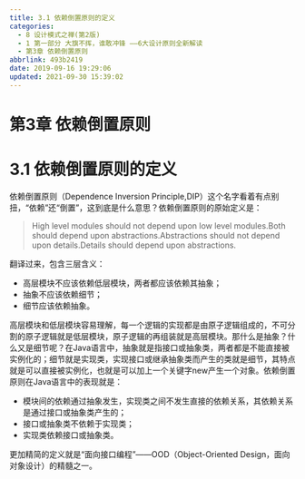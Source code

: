 ```yaml
---
title: 3.1 依赖倒置原则的定义
categories: 
  - 8 设计模式之禅(第2版)
  - 1 第一部分 大旗不挥，谁敢冲锋 ——6大设计原则全新解读
  - 第3章 依赖倒置原则
abbrlink: 493b2419
date: 2019-09-16 19:29:06
updated: 2021-09-30 15:39:02
---
```

# 第3章 依赖倒置原则 #
# 3.1 依赖倒置原则的定义
依赖倒置原则（Dependence Inversion Principle,DIP）这个名字看着有点别扭，“依赖”还“倒置”，这到底是什么意思？依赖倒置原则的原始定义是：
> High level modules should not depend upon low level modules.Both should depend upon abstractions.Abstractions should not depend upon details.Details should depend upon abstractions.

翻译过来，包含三层含义：
- 高层模块不应该依赖低层模块，两者都应该依赖其抽象；
- 抽象不应该依赖细节；
- 细节应该依赖抽象。

高层模块和低层模块容易理解，每一个逻辑的实现都是由原子逻辑组成的，不可分割的原子逻辑就是低层模块，原子逻辑的再组装就是高层模块。那什么是抽象？什么又是细节呢？在Java语言中，抽象就是指接口或抽象类，两者都是不能直接被实例化的；细节就是实现类，实现接口或继承抽象类而产生的类就是细节，其特点就是可以直接被实例化，也就是可以加上一个关键字new产生一个对象。依赖倒置原则在Java语言中的表现就是：
- 模块间的依赖通过抽象发生，实现类之间不发生直接的依赖关系，其依赖关系是通过接口或抽象类产生的；
- 接口或抽象类不依赖于实现类；
- 实现类依赖接口或抽象类。

更加精简的定义就是“面向接口编程”——OOD（Object-Oriented Design，面向对象设计）的精髓之一。
